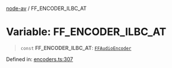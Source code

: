 [node-av](../globals.md) / FF\_ENCODER\_ILBC\_AT

# Variable: FF\_ENCODER\_ILBC\_AT

> `const` **FF\_ENCODER\_ILBC\_AT**: [`FFAudioEncoder`](../type-aliases/FFAudioEncoder.md)

Defined in: [encoders.ts:307](https://github.com/seydx/av/blob/f8631fc881b394300b1479f511d55cf1c370a87f/src/constants/encoders.ts#L307)
